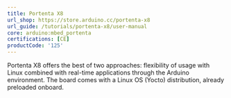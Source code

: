 ```yaml
---
title: Portenta X8
url_shop: https://store.arduino.cc/portenta-x8
url_guide: /tutorials/portenta-x8/user-manual
core: arduino:mbed_portenta
certifications: [CE]
productCode: '125'
---
```


Portenta X8 offers the best of two approaches: flexibility of usage with Linux combined with real-time applications through the Arduino environment. The board comes with a Linux OS (Yocto) distribution, already preloaded onboard.    